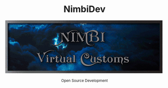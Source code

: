<h1 align="center">NimbiDev</h1>

<img align="center" src="profile/assets/banner.gif">

<small><p align="center">Open Source Development</p></small>
